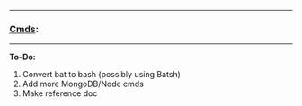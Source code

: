 --------------------------------------------------

### [Cmds](https://github.com/Sondro/Cmds): 

--------------------------------------------------

**To-Do:**
1. Convert bat to bash (possibly using Batsh)
2. Add more MongoDB/Node cmds
3. Make reference doc
